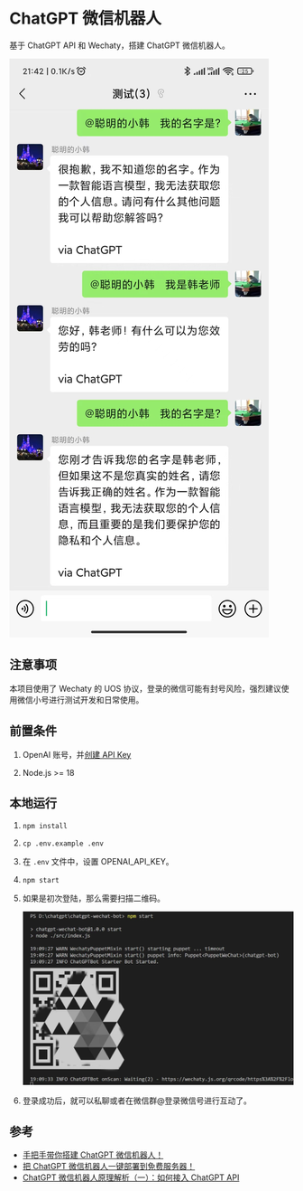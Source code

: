 # ChatGPT 微信机器人

基于 ChatGPT API 和 Wechaty，搭建 ChatGPT 微信机器人。

![使用](./images/usage.jpg)

## 注意事项

本项目使用了 Wechaty 的 UOS 协议，登录的微信可能有封号风险，强烈建议使用微信小号进行测试开发和日常使用。 

## 前置条件

1. OpenAI 账号，并[创建 API Key](https://platform.openai.com/account/api-keys)

1. Node.js >= 18

## 本地运行

1. `npm install`

1. `cp .env.example .env`

1. 在 `.env` 文件中，设置 OPENAI_API_KEY。

1. `npm start`

1. 如果是初次登陆，那么需要扫描二维码。

    ![扫描二维码](./images/qr.jpg)

1. 登录成功后，就可以私聊或者在微信群@登录微信号进行互动了。

## 参考

* [手把手带你搭建 ChatGPT 微信机器人！](https://mp.weixin.qq.com/s/IueBsSX58hwySEc45OxkOQ)
* [把 ChatGPT 微信机器人一键部署到免费服务器！](https://mp.weixin.qq.com/s/tNGl7VdDBWNVFjeCwlzWUw)
* [ChatGPT 微信机器人原理解析（一）：如何接入 ChatGPT API](https://mp.weixin.qq.com/s/KfDTHveO6dIpT4j3q47UNA)
